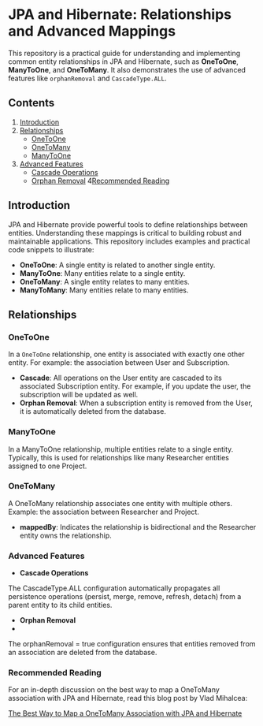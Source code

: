 # JPA and Hibernate: Relationships and Advanced Mappings

This repository is a practical guide for understanding and implementing common entity relationships in JPA and Hibernate, such as **OneToOne**, **ManyToOne**, and **OneToMany**. It also demonstrates the use of advanced features like `orphanRemoval` and `CascadeType.ALL`.

## Contents

1. [Introduction](#introduction)
2. [Relationships](#relationships)
    - [OneToOne](#onetoone)
    - [OneToMany](#onetomany)
    - [ManyToOne](#manytoone)
3. [Advanced Features](#advanced-features)
    - [Cascade Operations](#cascade-operations)
    - [Orphan Removal](#orphan-removal)
4[Recommended Reading](#recommended-reading)

## Introduction

JPA and Hibernate provide powerful tools to define relationships between entities. Understanding these mappings is critical to building robust and maintainable applications. This repository includes examples and practical code snippets to illustrate:

- **OneToOne**: A single entity is related to another single entity.
- **ManyToOne**: Many entities relate to a single entity.
- **OneToMany**: A single entity relates to many entities.
- **ManyToMany**: Many entities relate to many entities.

## Relationships

### OneToOne

In a `OneToOne` relationship, one entity is associated with exactly one other entity. 
For example: the association between User and Subscription.

- **Cascade**: All operations on the User entity are cascaded to its associated Subscription entity. For example, if you
update the user, the subscription will be updated as well.
- **Orphan Removal**: When a subscription entity is removed from the User, it is automatically deleted from the database.

### ManyToOne
In a ManyToOne relationship, multiple entities relate to a single entity. Typically, this is used for relationships like many Researcher entities assigned to one Project.


### OneToMany
A OneToMany relationship associates one entity with multiple others. Example: the association
between Researcher and Project.

- **mappedBy**: Indicates the relationship is bidirectional and the Researcher entity owns the relationship.

### Advanced Features
- **Cascade Operations**

The CascadeType.ALL configuration automatically propagates all persistence operations (persist, merge, remove, refresh, detach) from a parent entity to its child entities.

- **Orphan Removal**
- 
The orphanRemoval = true configuration ensures that entities removed from an association are deleted from the database.

### Recommended Reading
For an in-depth discussion on the best way to map a OneToMany association with JPA and Hibernate, read this blog post by Vlad Mihalcea:

[The Best Way to Map a OneToMany Association with JPA and Hibernate](https://vladmihalcea.com/the-best-way-to-map-a-onetomany-association-with-jpa-and-hibernate/)
